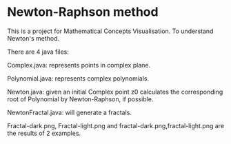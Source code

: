 # Newton-Raphson method
This is a project for Mathematical Concepts Visualisation. 
To understand Newton's method.

There are 4 java files:

Complex.java: represents points in complex plane.

Polynomial.java: represents complex polynomials.

Newton.java: given an initial Complex point z0 calculates the corresponding root of Polynomial by Newton-Raphson, if possible.

NewtonFractal.java: will generate a fractals.

Fractal-dark.png, Fractal-light.png and fractal-dark.png,fractal-light.png are the results of 2 examples.
